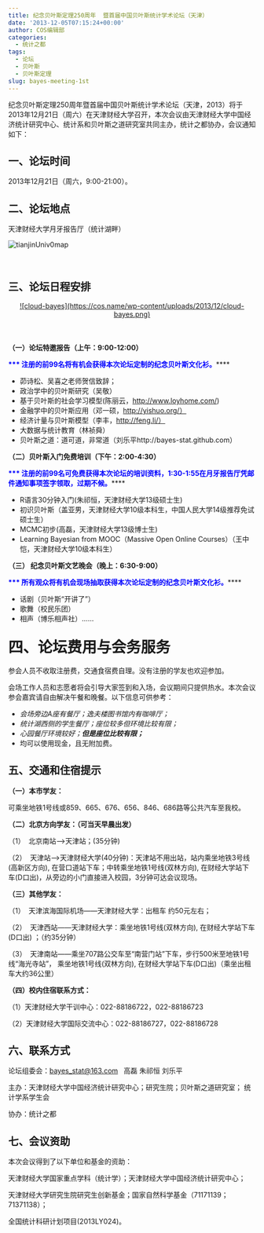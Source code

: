 ```yaml
---
title: 纪念贝叶斯定理250周年  暨首届中国贝叶斯统计学术论坛（天津）
date: '2013-12-05T07:15:24+00:00'
author: COS编辑部
categories:
  - 统计之都
tags:
  - 论坛
  - 贝叶斯
  - 贝叶斯定理
slug: bayes-meeting-1st
---
```


纪念贝叶斯定理250周年暨首届中国贝叶斯统计学术论坛（天津，2013）将于2013年12月21日（周六）在天津财经大学召开，本次会议由天津财经大学中国经济统计研究中心、统计系和贝叶斯之道研究室共同主办，统计之都协办，会议通知如下：

## 一、论坛时间

2013年12月21日（周六，9:00-21:00）。

## 二、论坛地点

天津财经大学月牙报告厅（统计湖畔）

![tianjinUniv0map](https://cos.name/wp-content/uploads/2013/12/tianjinUniv0map.png)

&nbsp;

## 三、论坛日程安排

<p style="text-align: center;">
  <a href="https://cos.name/wp-content/uploads/2013/12/cloud-bayes.png">![cloud-bayes](https://cos.name/wp-content/uploads/2013/12/cloud-bayes.png)</a>
</p>

<!--more-->

<span style="line-height: 1.5;"><br /> </span>

**（一）****论坛特邀报告（上午：****9:00-12:00****）******

<span style="color: #0000ff;"><b>*** </b><b>注册的前</b><b>99</b><b>名将</b><b>有机会</b><b>获得本次论坛定制的纪念贝叶斯文化衫。</b></span>****

  * 茆诗松、吴喜之老师贺信致辞；
  * 政治学中的贝叶斯研究（吴敬）
  * 基于贝叶斯的社会学习模型(陈丽云，http://www.loyhome.com/)
  * 金融学中的贝叶斯应用（邓一硕，http://yishuo.org/）
  * 经济计量与贝叶斯模型（李丰，http://feng.li/）
  * 大数据与统计教育（林祯舜）
  * 贝叶斯之道：道可道，非常道（刘乐平http://bayes-stat.github.com）

**（二）****贝叶斯入门免费培训（下午：****2:00-4:30****）******

<span style="color: #0000ff;"><b>*** </b><b>注册的前</b><b>99</b><b>名可免费获得本次论坛的培训资料，</b><b>1:30-1:55</b><b>在月牙报告厅凭邮件通知事项签字领取，过期不候。</b></span>****

  * R语言30分钟入门(朱祁恒，天津财经大学13级硕士生)
  * 初识贝叶斯（盖亚男，天津财经大学10级本科生，中国人民大学14级推荐免试硕士生）
  * MCMC初步(高磊，天津财经大学13级博士生)
  * Learning Bayesian from MOOC（Massive Open Online Courses）（王中恺，天津财经大学10级本科生）

**（三） ****纪念贝叶斯文艺晚会（晚上：****6:30-9:00****）******

<span style="color: #0000ff;"><b>*** </b><b>所有观众将</b><b>有机会</b><b>现场抽取获得本次论坛定制的纪念贝叶斯文化衫。</b></span>****

  * 话剧（贝叶斯“开讲了”）
  * 歌舞（校民乐团）
  * 相声（博乐相声社）……

## <span style="font-size: 30px; line-height: 1.3;">四、论坛费用与会务服务</span>

参会人员不收取注册费，交通食宿费自理。没有注册的学友也欢迎参加。

会场工作人员和志愿者将会引导大家签到和入场，会议期间只提供热水。本次会议参会嘉宾请自由解决午餐和晚餐。以下信息可供参考：

  * _会场旁边A座有餐厅；逸夫楼图书馆内有咖啡厅；_
  * _统计湖西侧的学生餐厅；座位较多但环境比较有限；_
  * _心园餐厅环境较好；__但是座位比较有限；___
  * 均可以使用现金，且无附加费。

## 五、交通和住宿提示

**（一）本市学友：**

可乘坐地铁1号线或859、665、676、656、846、686路等公共汽车至我校。

**（二）北京方向学友：（可当天早晨出发）**

（1）  北京南站——>天津站；(35分钟)

（2）  天津站——>天津财经大学(40分钟)：天津站不用出站，站内乘坐地铁3号线(高新区方向), 在营口道站下车；中转乘坐地铁1号线(双林方向), 在财经大学站下车(D口出)，从旁边的小门直接进入校园，3分钟可达会议现场。

**（三）其他学友：**

（1）  天津滨海国际机场——天津财经大学：出租车 约50元左右；

（2）  天津西站——天津财经大学：乘坐地铁1号线(双林方向), 在财经大学站下车(D口出) ；（约35分钟）

（3）  天津南站——乘坐707路公交车至“南营门站”下车，步行500米至地铁1号线“海光寺站”， 乘坐地铁1号线(双林方向), 在财经大学站下车(D口出)（乘坐出租车大约36公里）

**（四）校内住宿联系方式：**

（1）天津财经大学干训中心：022-88186722，022-88186723

（2）天津财经大学国际交流中心：022-88186727，022-88186728

## 六、联系方式

论坛组委会：bayes_stat@163.com   高磊 朱祁恒 刘乐平

主办：天津财经大学中国经济统计研究中心；研究生院；贝叶斯之道研究室； 统计学系学生会

协办：统计之都

## 七、会议资助

本次会议得到了以下单位和基金的资助：

天津财经大学国家重点学科（统计学）；天津财经大学中国经济统计研究中心；

天津财经大学研究生院研究生创新基金；国家自然科学基金（71171139；71371138）；

全国统计科研计划项目(2013LY024)。
